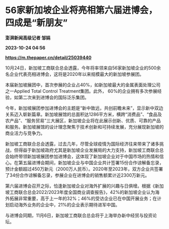 # 56家新加坡企业将亮相第六届进博会，四成是“新朋友”
**澎湃新闻高级记者 邹娟**

**2023-10-24 04:56**

**https://m.thepaper.cn/detail/25039440**

10月24日，新加坡工商联合总会透露，今年将率领来自56家新加坡企业的500余名企业代表亮相进博会，这将是2020年以来规模最大的新加坡参展团。

本届新加坡展团中，首次参展的企业占40%，如新加坡最大的金属表面处理公司之一Applied Total Control Treatment集团。此外， 60%的企业拥有多次参展经验，如第二次来到进博会的国际泛乐集团。

今年，新加坡展团参加进博会的主题是“新中致远，共创前瞻未来”，显示新中双边关系迈入崭新篇章。新加坡展馆的总面积达1286平方米，横跨“消费品”、“食品及农产品”、“服务贸易”三大展区，新加坡企业将在此展示创新、优质、可靠的产品和服务。新加坡展馆的设计理念聚焦于技术创新和可持续发展，充分展现新加坡的商业活力与竞争力。

新加坡工商联合总会透露，过去几年，尽管全球疫情为国际经济往来带来了诸多挑战，但得益于新加坡政府尤其是新加坡企业发展局的大力支持，新加坡工商联合总会始终带领新加坡展团参加进博会，这体现了新加坡企业对于中国市场的热情和信心。在第五届进博会期间，新加坡企业与中国企业共计签署15份合作谅解备忘录，预计金额超过450万新元（2000万人民币）。2020年至2023年，双方企业共签署了34份合作谅解备忘录，参展企业在进博会的销售额累计近2300万新元。

第六届进博会召开之际，恰逢新加坡企业对海外扩展的兴趣与日俱增。根据《新加坡工商联合总会2022/2023年度全国商业调查报告》，42%的新加坡企业认为海外拓展非常重要，高于上一年的32%；46%的受访企业已在中国开展业务；在计划启动海外业务的企业中，21%的企业表示期待进军中国。

与进博会同期，11月6日，新加坡工商联合总会将于上海举办新中经贸与投资论坛。